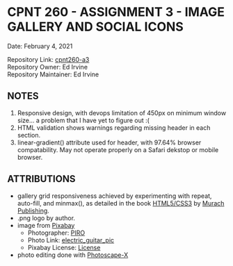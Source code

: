 # CPNT 260 - ASSIGNMENT 3 - IMAGE GALLERY AND SOCIAL ICONS  

Date: February 4, 2021  

Repository Link: [cpnt260-a3](https://github.com/edirvine333/cpnt260-a3)    
Repository Owner: Ed Irvine  
Repository Maintainer: Ed Irvine  

## NOTES  

1.  Responsive design, with devops limitation of 450px on minimum window size...  a problem that I have yet to figure out :(  
2.  HTML validation shows warnings regarding missing header in each section.  
3.  linear-gradient() attribute used for header, with 97.64% browser compatability.  May not operate properly on a Safari dekstop or mobile browser. 

## ATTRIBUTIONS  

- gallery grid responsiveness achieved by experimenting with repeat, auto-fill, and minmax(), as detailed in the book [HTML5/CSS3](https://www.murach.com/shop/murachs-html5-and-css3-4th-edition-detail) by [Murach Publishing](https://www.murach.com/).  
-  .png logo by author.  
- image from [Pixabay](https://pixabay.com)  
  - Photographer: [PIRO](https://pixabay.com/users/piro4d-2707530/)  
  - Photo Link: [electric_guitar_pic](https://pixabay.com/photos/guitar-electric-guitar-2925274/) 
  - Pixabay License: [License](https://pixabay.com/service/license/)  
- photo editing done with [Photoscape-X](http://x.photoscape.org/)  
